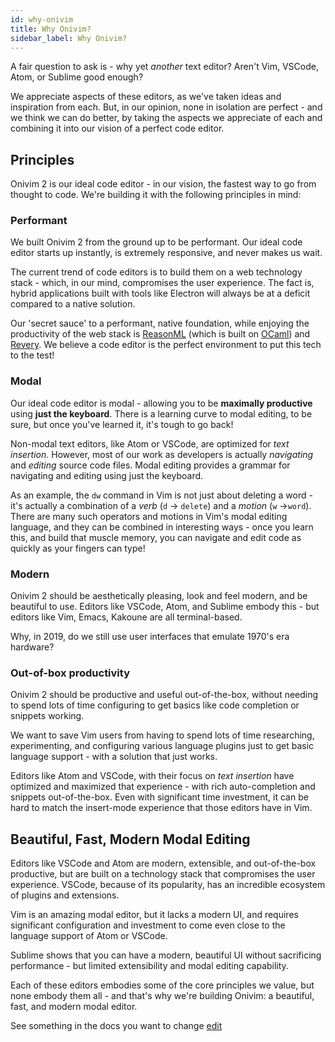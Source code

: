 ```yaml
---
id: why-onivim
title: Why Onivim?
sidebar_label: Why Onivim?
---
```


A fair question to ask is - why yet _another_ text editor? Aren't Vim, VSCode, Atom, or Sublime good enough?

We appreciate aspects of these editors, as we've taken ideas and inspiration from each. But, in our opinion, none in isolation are perfect - and we think we can do better, by taking the aspects we appreciate of each and combining it into our vision of a perfect code editor.

## Principles

Onivim 2 is our ideal code editor - in our vision, the fastest way to go from thought to code. We're building it with the following principles in mind: 

### Performant

We built Onivim 2 from the ground up to be performant. Our ideal code editor starts up instantly, is extremely responsive, and never makes us wait.

The current trend of code editors is to build them on a web technology stack - which, in our mind, compromises the user experience. The fact is, hybrid applications built with tools like Electron will always be at a deficit compared to a native solution.

Our 'secret sauce' to a performant, native foundation, while enjoying the productivity of the web stack is [ReasonML](https://reasonml.github.io) (which is built on [OCaml](https://ocaml.org)) and [Revery](https://outrunlabs.com/revery). We believe a code editor is the perfect environment to put this tech to the test!

### Modal

Our ideal code editor is modal - allowing you to be __maximally productive__ using __just the keyboard__. There is a learning curve to modal editing, to be sure, but once you've learned it,
it's tough to go back!

Non-modal text editors, like Atom or VSCode, are optimized for _text insertion_. However, most of our work as developers is actually _navigating_ and _editing_ source code files. Modal editing provides a grammar for navigating and editing using just the keyboard.

As an example, the `dw` command in Vim is not just about deleting a word - it's actually a combination of a _verb_ (`d` -> `delete`) and a _motion_ (`w` ->`word`). There are many such operators and motions in Vim's modal editing language, and they can be combined in interesting ways - once you learn this, and build that muscle memory, you can navigate and edit code as quickly as your fingers can type!

### Modern

Onivim 2 should be aesthetically pleasing, look and feel modern, and be beautiful to use. Editors like VSCode, Atom, and Sublime embody this - but editors like Vim, Emacs, Kakoune are all terminal-based. 

Why, in 2019, do we still use user interfaces that emulate 1970's era hardware?

### Out-of-box productivity

Onivim 2 should be productive and useful out-of-the-box, without needing to spend lots of time configuring to get basics like code completion or snippets working.

We want to save Vim users from having to spend lots of time researching, experimenting, and configuring various language plugins just to get basic language support - with a solution that just works.

Editors like Atom and VSCode, with their focus on _text insertion_ have optimized and maximized that experience - with rich auto-completion and snippets out-of-the-box. Even with significant time investment, it can be hard to match the insert-mode experience that those editors have in Vim.

## Beautiful, Fast, Modern Modal Editing

Editors like VSCode and Atom are modern, extensible, and out-of-the-box productive, but are built on a technology stack that compromises the user experience. VSCode, because of its popularity, has an incredible ecosystem of plugins and extensions.

Vim is an amazing modal editor, but it lacks a modern UI, and requires significant configuration and investment to come even close to the language support of Atom or VSCode.

Sublime shows that you can have a modern, beautiful UI without sacrificing performance - but limited extensibility and modal editing capability.

Each of these editors embodies some of the core principles we value, but none embody them all - and that's why we're building Onivim: a beautiful, fast, and modern modal editor.

See something in the docs you want to change [edit](https://github.com/onivim/oni2/edit/master/docs/docs/getting-started/why-onivim.md)
